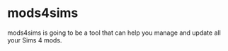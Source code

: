 # mods4sims

mods4sims is going to be a tool that can help you manage and update all your Sims 4 mods.